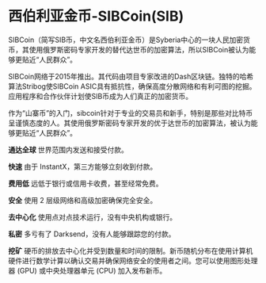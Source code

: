 # 

# 西伯利亚金币-SIBCoin(SIB)

SIBCoin（简写SIB币，中文名西伯利亚金币）是Syberia中心的一块人民加密货币，其使用俄罗斯密码专家开发的替代达世币的加密算法，所以SIBCoin被认为能够更贴近“人民群众”。

SIBCoin网络于2015年推出。其代码由项目专家改进的Dash区块链。独特的哈希算法Stribog使SIBCoin ASIC具有抵抗性，确保高度分散网络和有利可图的挖掘。应用程序和合作伙伴计划使SIB币成为人们真正的加密货币。

作为“山寨币”的入门，sibcoin针对于专业的交易员和新手，特别是那些对比特币呈谨慎态度的人。其使用俄罗斯密码专家开发的优于达世币的加密算法，被认为能够更贴近“人民群众”。

**通达全球**
世界范围内发送和接受付款。

**快速**
由于 InstantX，第三方能够立刻收到付款。

**费用低**
远低于银行或信用卡收费，甚至经常免费。

**安全**
使用 2 层级网络和高级加密确保完全安全。

**去中心化**
使用点对点技术运行，没有中央机构或银行。

**私密**
多亏有了 Darksend，没有人能够跟踪您的付款。

**挖矿**
硬币的排放去中心化并受到数量和时间的限制。新币随机分布在使用计算机硬件进行数学计算以确认交易并确保网络安全的使用者之间。您可以使用图形处理器 (GPU) 或中央处理器单元 (CPU) 加入发布新币。

